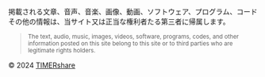 掲載される文章、音声、音楽、画像、動画、ソフトウェア、プログラム、コードその他の情報は、当サイト又は正当な権利者たる第三者に帰属します。
<small><blockquote>The text, audio, music, images, videos, software, programs, codes, and other information posted on this site belong to this site or to third parties who are legitimate rights holders.</blockquote></small>
© 2024 [TIMERshare](https://timer-share.com "TIMERshare")
